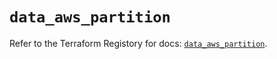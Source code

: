 # `data_aws_partition`

Refer to the Terraform Registory for docs: [`data_aws_partition`](https://registry.terraform.io/providers/hashicorp/aws/4.63.0/docs/data-sources/partition).
